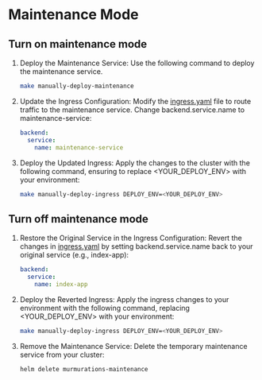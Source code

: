 # Maintenance Mode

## Turn on maintenance mode

1. Deploy the Maintenance Service: Use the following command to deploy the maintenance service.

    ```bash
    make manually-deploy-maintenance
    ```

2. Update the Ingress Configuration: Modify the [ingress.yaml](./charts/murmurations/charts/ingress/templates/ingress/ingress.yaml) file to route traffic to the maintenance service. Change backend.service.name to maintenance-service:

   ```yaml
   backend:
     service:
       name: maintenance-service
   ```
   
3. Deploy the Updated Ingress: Apply the changes to the cluster with the following command, ensuring to replace <YOUR_DEPLOY_ENV> with your environment:

    ```bash
    make manually-deploy-ingress DEPLOY_ENV=<YOUR_DEPLOY_ENV>
    ```
   
## Turn off maintenance mode

1. Restore the Original Service in the Ingress Configuration: Revert the changes in [ingress.yaml](./charts/murmurations/charts/ingress/templates/ingress/ingress.yaml) by setting backend.service.name back to your original service (e.g., index-app):

   ```yaml
   backend:
     service:
       name: index-app
   ```
   
2. Deploy the Reverted Ingress: Apply the ingress changes to your environment with the following command, replacing <YOUR_DEPLOY_ENV> with your environment:

    ```bash
    make manually-deploy-ingress DEPLOY_ENV=<YOUR_DEPLOY_ENV>
    ```
   
3. Remove the Maintenance Service: Delete the temporary maintenance service from your cluster:

    ```bash
    helm delete murmurations-maintenance
    ```
